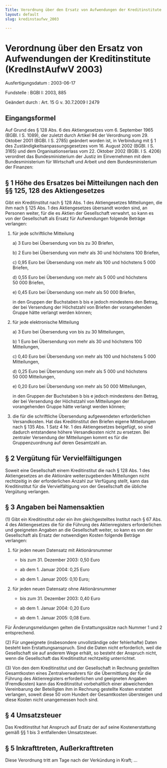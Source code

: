 ```yaml
---
Title: Verordnung über den Ersatz von Aufwendungen der Kreditinstitute
layout: default
slug: kredinstaufwv_2003

---
```


# Verordnung über den Ersatz von Aufwendungen der Kreditinstitute (KredInstAufwV 2003)

Ausfertigungsdatum
:   2003-06-17

Fundstelle
:   BGBl I: 2003, 885

Geändert durch
:   Art. 15 G v. 30.7.2009 I 2479



## Eingangsformel

Auf Grund des § 128 Abs. 6 des Aktiengesetzes vom 6. September 1965
(BGBl. I S. 1089), der zuletzt durch Artikel 94 der Verordnung vom 29.
Oktober 2001 (BGBl. I S. 2785) geändert worden ist, in Verbindung mit
§ 1 des Zuständigkeitsanpassungsgesetzes vom 16. August 2002 (BGBl. I
S. 3165) und dem Organisationserlass vom 22. Oktober 2002 (BGBl. I S.
4206) verordnet das Bundesministerium der Justiz im Einvernehmen mit
dem Bundesministerium für Wirtschaft und Arbeit und dem
Bundesministerium der Finanzen:


## § 1 Höhe des Ersatzes bei Mitteilungen nach den §§ 125, 128 des Aktiengesetzes

Gibt ein Kreditinstitut nach § 128 Abs. 1 des Aktiengesetzes
Mitteilungen, die ihm nach § 125 Abs. 1 des Aktiengesetzes übersandt
worden sind, an Personen weiter, für die es Aktien der Gesellschaft
verwahrt, so kann es von der Gesellschaft als Ersatz für Aufwendungen
folgende Beträge verlangen:

1.  für jede schriftliche Mitteilung

    a)  3 Euro bei Übersendung von bis zu 30 Briefen,


    b)  2 Euro bei Übersendung von mehr als 30 und höchstens 100 Briefen,


    c)  0,95 Euro bei Übersendung von mehr als 100 und höchstens 5 000
        Briefen,


    d)  0,55 Euro bei Übersendung von mehr als 5 000 und höchstens 50 000
        Briefen,


    e)  0,45 Euro bei Übersendung von mehr als 50 000 Briefen,




    in den Gruppen der Buchstaben b bis e jedoch mindestens den Betrag,
    der bei Versendung der Höchstzahl von Briefen der vorangehenden Gruppe
    hätte verlangt werden können;


2.  für jede elektronische Mitteilung

    a)  3 Euro bei Übersendung von bis zu 30 Mitteilungen,


    b)  1 Euro bei Übersendung von mehr als 30 und höchstens 100 Mitteilungen,


    c)  0,40 Euro bei Übersendung von mehr als 100 und höchstens 5 000
        Mitteilungen,


    d)  0,25 Euro bei Übersendung von mehr als 5 000 und höchstens 50 000
        Mitteilungen,


    e)  0,20 Euro bei Übersendung von mehr als 50 000 Mitteilungen,




    in den Gruppen der Buchstaben b bis e jedoch mindestens den Betrag,
    der bei Versendung der Höchstzahl von Mitteilungen der vorangehenden
    Gruppe hätte verlangt werden können;


3.  die für die schriftliche Übersendung aufgewendeten erforderlichen
    Versandkosten. Hat das Kreditinstitut den Briefen eigene Mitteilungen
    nach § 135 Abs. 1 Satz 4 Nr. 1 des Aktiengesetzes beigefügt, so sind
    dadurch entstandene höhere Versandkosten nicht zu ersetzen. Bei
    zentraler Versendung der Mitteilungen kommt es für die
    Gruppenzuordnung auf deren Gesamtzahl an.





## § 2 Vergütung für Vervielfältigungen

Soweit eine Gesellschaft einem Kreditinstitut die nach § 128 Abs. 1
des Aktiengesetzes an die Aktionäre weiterzugebenden Mitteilungen
nicht rechtzeitig in der erforderlichen Anzahl zur Verfügung stellt,
kann das Kreditinstitut für die Vervielfältigung von der Gesellschaft
die übliche Vergütung verlangen.


## § 3 Angaben bei Namensaktien

(1) Gibt ein Kreditinstitut oder ein ihm gleichgestelltes Institut
nach § 67 Abs. 4 des Aktiengesetzes die für die Führung des
Aktienregisters erforderlichen und geeigneten Angaben an die
Gesellschaft weiter, so kann es von der Gesellschaft als Ersatz der
notwendigen Kosten folgende Beträge verlangen:

1.  für jeden neuen Datensatz mit Aktionärsnummer

    -   bis zum 31. Dezember 2003: 0,50 Euro


    -   ab dem 1. Januar 2004: 0,25 Euro


    -   ab dem 1. Januar 2005: 0,10 Euro;





2.  für jeden neuen Datensatz ohne Aktionärsnummer

    -   bis zum 31. Dezember 2003: 0,40 Euro


    -   ab dem 1. Januar 2004: 0,20 Euro


    -   ab dem 1. Januar 2005: 0,08 Euro.






Für Änderungsmeldungen gelten die Erstattungssätze nach Nummer 1 und 2
entsprechend.

(2) Für ungeeignete (insbesondere unvollständige oder fehlerhafte)
Daten besteht kein Erstattungsanspruch. Sind die Daten nicht
erforderlich, weil die Gesellschaft sie auf anderem Wege erhält, so
besteht der Anspruch nicht, wenn die Gesellschaft das Kreditinstitut
rechtzeitig unterrichtet.

(3) Von den dem Kreditinstitut und der Gesellschaft in Rechnung
gestellten Gesamtkosten eines Zentralverwahrers für die Übermittlung
der für die Führung des Aktienregisters erforderlichen und geeigneten
Angaben (Fremdkosten) kann das Kreditinstitut vorbehaltlich einer
abweichenden Vereinbarung der Beteiligten ihm in Rechnung gestellte
Kosten erstattet verlangen, soweit diese 50 vom Hundert der
Gesamtkosten übersteigen und diese Kosten nicht unangemessen hoch
sind.


## § 4 Umsatzsteuer

Das Kreditinstitut hat Anspruch auf Ersatz der auf seine
Kostenerstattung gemäß §§ 1 bis 3 entfallenden Umsatzsteuer.


## § 5 Inkrafttreten, Außerkrafttreten

Diese Verordnung tritt am Tage nach der Verkündung in Kraft; ...


